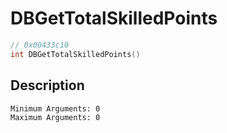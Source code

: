 # DBGetTotalSkilledPoints
```c
// 0x00433c10
int DBGetTotalSkilledPoints()
```
## Description
```
Minimum Arguments: 0
Maximum Arguments: 0
```
